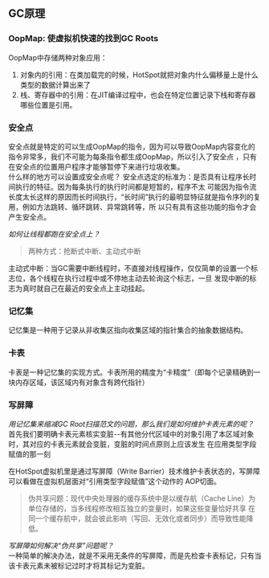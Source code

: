 ## GC原理

### OopMap: 使虚拟机快速的找到GC Roots  
OopMap中存储两种对象应用：  
1. 对象内的引用：在类加载完的时候，HotSpot就把对象内什么偏移量上是什么类型的数据计算出来了  
2. 栈、寄存器中的引用：在JIT编译过程中，也会在特定位置记录下栈和寄存器哪些位置是引用。  

### 安全点  
安全点就是特定的可以生成OopMap的指令，因为可以导致OopMap内容变化的指令非常多，我们不可能为每条指令都生成OopMap，所以引入了安全点
，只有在安全点的位置用户程序才能够暂停下来进行垃圾收集。  
什么样的地方可以设置成安全点呢？ 安全点选定的标准为：是否具有让程序长时间执行的特征。因为每条执行的执行时间都是短暂的，程序不太
可能因为指令流长度太长这样的原因而长时间执行，“长时间”执行的最明显特征就是指令序列的复用，例如方法跳转、循环跳转、异常跳转等，所
以只有具有这些功能的指令才会产生安全点。  

*如何让线程都跑在安全点上？* 
> 两种方式：抢断式中断、主动式中断  
  
主动式中断：当GC需要中断线程时，不直接对线程操作，仅仅简单的设置一个标志位，各个线程在执行过程中或不停地主动去轮询这个标志，一旦
发现中断的标志为真时就自己在最近的安全点上主动挂起。  

### 记忆集
记忆集是一种用于记录从非收集区指向收集区域的指针集合的抽象数据结构。  

### 卡表
卡表是一种记忆集的实现方式。卡表所用的精度为“卡精度”（即每个记录精确到一块内存区域，该区域内有对象含有跨代指针）  

### 写屏障
*用记忆集来缩减GC Root扫描范文的问题，那么我们是如何维护卡表元素的呢？*  
首先我们要明确卡表元素核实变脏--有其他分代区域中的对象引用了本区域对象时，其对应的卡表元素就会变脏，变脏的时间点原则上应该发生
在应用类型字段赋值的那一刻  

在HotSpot虚拟机里是通过写屏障（Write Barrier）技术维护卡表状态的，写屏障可以看做在虚拟机层面对“引用类型字段赋值”这个动作的
AOP切面。

> 伪共享问题：现代中央处理器的缓存系统中是以缓存航（Cache Line）为单位存储的，当多线程修改相互独立的变量时，如果这些变量恰好共享
在同一个缓存航中，就会彼此影响（写回、无效化或者同步）而导致性能降低。

*写屏障如何解决“伪共享”问题呢？*   
一种简单的解决办法，就是不采用无条件的写屏障，而是先检查卡表标记，只有当该卡表元素未被标记过时才将其标记为变脏。  
